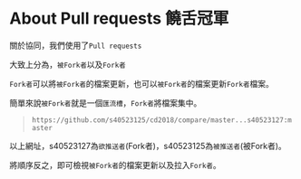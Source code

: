 # About Pull requests 饒舌冠軍



關於協同，我們使用了`Pull requests`

大致上分為，`被Fork者`以及`Fork者`

`Fork者`可以將`被Fork者`的檔案更新，也可以`被Fork者`的檔案更新`Fork者`檔案。

簡單來說`被Fork者`就是一個`匯流槽`，`Fork者`將檔案集中。

> `https://github.com/s40523125/cd2018/compare/master...s40523127:master`

以上網址，s40523127為`欲推送者`\(Fork者\)，s40523125為`被推送者`\(被Fork者\)。

將順序反之，即可檢視`被Fork者`的檔案更新以及拉入`Fork者`。


